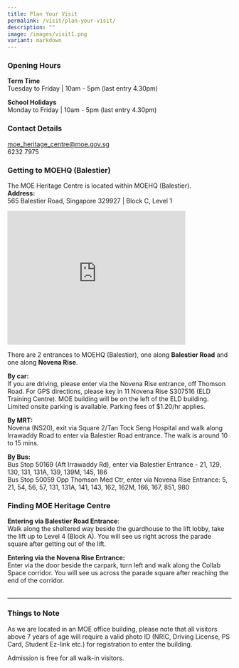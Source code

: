 ```yaml
---
title: Plan Your Visit
permalink: /visit/plan-your-visit/
description: ""
image: /images/visit1.png
variant: markdown
---
```

### **Opening Hours**
**Term Time**<br>
Tuesday to Friday | 10am - 5pm (last entry 4.30pm)

**School Holidays**<br>
Monday to Friday | 10am - 5pm (last entry
4.30pm)
### **Contact Details**
[moe_heritage_centre@moe.gov.sg](mailto:moe_heritage_centre@moe.gov.sg) 
<br>
6232 7975

### **Getting to MOEHQ (Balestier)**
The MOE Heritage Centre is located within MOEHQ (Balestier).<br>
**Address:**<br>
565 Balestier Road, Singapore 329927 | Block C, Level 1

<iframe loading="lazy" allowfullscreen="" style="border:0;" height="300" width="400" src="https://www.google.com/maps/embed?pb=!1m18!1m12!1m3!1d3988.7503137509107!2d103.84271531426543!3d1.3257380620229395!2m3!1f0!2f0!3f0!3m2!1i1024!2i768!4f13.1!3m3!1m2!1s0x31da1a40abcf9e23%3A0xa654727479cc25a7!2sMOE%20Heritage%20Centre!5e0!3m2!1sen!2ssg!4v1679640780607!5m2!1sen!2ssg"></iframe>

There are 2 entrances to MOEHQ (Balestier), one along&nbsp;**Balestier Road**&nbsp;and one along&nbsp;**Novena Rise**.

**By car:**<br>
If you are driving, please enter via the Novena Rise entrance, off Thomson Road. For GPS directions, please key in 11 Novena Rise S307516 (ELD Training Centre). MOE building will be on the left of the ELD building.<br>
Limited onsite parking is available. Parking fees of $1.20/hr applies.

**By MRT:**<br>
Novena (NS20), exit via Square 2/Tan Tock Seng Hospital and walk along Irrawaddy Road to enter via Balestier Road entrance. The walk is around 10 to 15 mins.

**By Bus:**<br>
Bus Stop 50169 (Aft Irrawaddy Rd), enter via Balestier Entrance - 21, 129, 130, 131, 131A, 139, 139M, 145, 186<br>
Bus Stop 50059 Opp Thomson Med Ctr, enter via Novena Rise Entrance: 5, 21, 54, 56, 57, 131, 131A, 141, 143, 162, 162M, 166, 167, 851, 980

### **Finding MOE Heritage Centre**
**Entering via Balestier Road Entrance**:<br>
Walk along the sheltered way beside the guardhouse to the lift lobby, take the lift up to Level 4 (Block A). You will see us right across the parade square after getting out of the lift.

**Entering via the Novena Rise Entrance:**<br>
Enter via the door beside the carpark, turn left and walk along the Collab Space corridor. You will see us across the parade square after reaching the end of the corridor.
<br><br>

--------------------------------------------

### **Things to Note**
As we are located in an MOE office building, please note that all visitors above 7 years of age will require a valid photo ID (NRIC, Driving License, PS Card, Student Ez-link etc.) for registration to enter the building.

Admission is free for all walk-in visitors.